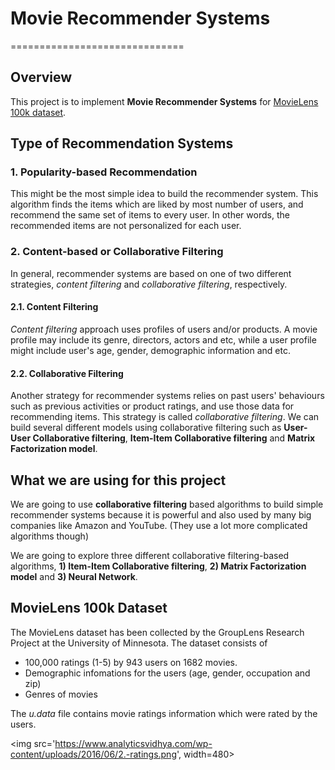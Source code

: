 # Movie Recommender Systems
==============================
## Overview
This project is to implement **Movie Recommender Systems** for [MovieLens 100k dataset](https://grouplens.org/datasets/movielens/).

## Type of Recommendation Systems
### 1. Popularity-based Recommendation
This might be the most simple idea to build the recommender system. This algorithm finds the items which are liked by most number of users, and recommend the same set of items to every user. In other words, the recommended items are not personalized for each user.

### 2. Content-based or Collaborative Filtering
In general, recommender systems are based on one of two different strategies, *content filtering* and *collaborative filtering*, respectively.

#### 2.1. Content Filtering
*Content filtering* approach uses profiles of users and/or products. A movie profile may include its genre, directors, actors and etc, while a user profile might include user's age, gender, demographic information and etc.

#### 2.2. Collaborative Filtering
Another strategy for recommender systems relies on past users' behaviours such as previous activities or product ratings, and use those data for recommending items. This strategy is called *collaborative filtering*.
We can build several different models using collaborative filtering such as **User-User Collaborative filtering**, **Item-Item Collaborative filtering** and **Matrix Factorization model**.

## What we are using for this project
We are going to use **collaborative filtering** based algorithms to build simple recommender systems because it is powerful and also used by many big companies like Amazon and YouTube. (They use a lot more complicated algorithms though)

We are going to explore three different collaborative filtering-based algorithms, **1) Item-Item Collaborative filtering**, **2) Matrix Factorization model** and **3) Neural Network**.

## MovieLens 100k Dataset
The MovieLens dataset has been collected by the GroupLens Research Project at the University of Minnesota. The dataset consists of

- 100,000 ratings (1-5) by 943 users on 1682 movies.
- Demographic infomations for the users (age, gender, occupation and zip)
- Genres of movies

The *u.data* file contains movie ratings information which were rated by the users.

<img src='https://www.analyticsvidhya.com/wp-content/uploads/2016/06/2.-ratings.png', width=480>

